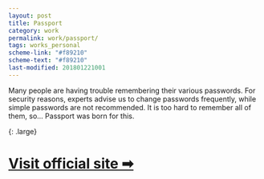 ```yaml
---
layout: post
title: Passport
category: work
permalink: work/passport/
tags: works_personal
scheme-link: "#f89210"
scheme-text: "#f89210"
last-modified: 201801221001
---
```


Many people are having trouble remembering their various passwords. For security reasons, experts advise us to change passwords frequently, while simple passwords are not recommended. It is too hard to remember all of them, so... Passport was born for this.  

{: .large}
# [Visit official site ➡](https://ifengge.cn/passport/)
